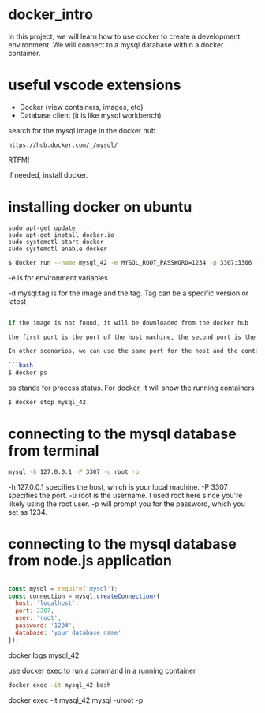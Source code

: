 # docker_intro

In this project, we will learn how to use docker to create a development environment. We will connect to a mysql database within a docker container.

# useful vscode extensions
- Docker (view containers, images, etc)
- Database client (it is like mysql workbench)

search for the mysql image in the docker hub
```
https://hub.docker.com/_/mysql/
```
RTFM!


if needed, install docker.

# installing docker on ubuntu
```
sudo apt-get update
sudo apt-get install docker.io
sudo systemctl start docker
sudo systemctl enable docker
```

```bash
$ docker run --name mysql_42 -e MYSQL_ROOT_PASSWORD=1234 -p 3307:3306 -d mysql:latest
```
-e is for environment variables

-d mysql:tag is for the image and the tag. Tag can be a specific version or latest

```bash

if the image is not found, it will be downloaded from the docker hub

the first port is the port of the host machine, the second port is the port of the container. So we are mapping the port 3306 of the container to the port 3307 of the host machine. Since I have MySQL installed on my machine, I cannot use the default port 3306. I will use 3307 instead.

In other scenarios, we can use the same port for the host and the container. 

```bash
$ docker ps
```
ps stands for process status. For docker, it will show the running containers

```bash
$ docker stop mysql_42
```

# connecting to the mysql database from terminal
```bash
mysql -h 127.0.0.1 -P 3307 -u root -p
```
-h 127.0.0.1 specifies the host, which is your local machine.
-P 3307 specifies the port.
-u root is the username. I used root here since you're likely using the root user.
-p will prompt you for the password, which you set as 1234.

# connecting to the mysql database from node.js application
```javascript

const mysql = require('mysql');
const connection = mysql.createConnection({
  host: 'localhost',
  port: 3307,
  user: 'root',
  password: '1234',
  database: 'your_database_name'
});
```

docker logs mysql_42

use docker exec to run a command in a running container
```bash
docker exec -it mysql_42 bash
```

docker exec -it mysql_42 mysql -uroot -p
